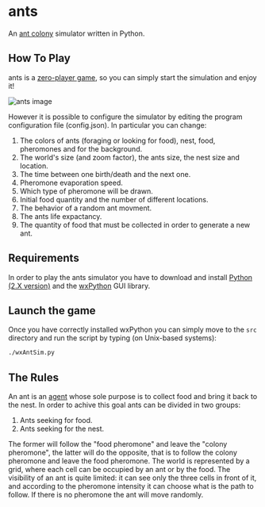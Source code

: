 # ants
An [ant colony](http://en.wikipedia.org/wiki/Ant_colony) simulator written in Python.

## How To Play
ants is a [zero-player game](http://en.wikipedia.org/wiki/Zero-player_game), so you can simply start the simulation and enjoy it!

![ants image](http://i58.tinypic.com/b55nqd.jpg)

However it is possible to configure the simulator by editing the program configuration file (config.json). In particular you can change:

1. The colors of ants (foraging or looking for food), nest, food, pheromones and for the background.
2. The world's size (and zoom factor), the ants size, the nest size and location.
3. The time between one birth/death and the next one.
4. Pheromone evaporation speed.
5. Which type of pheromone will be drawn.
6. Initial food quantity and the number of different locations.
7. The behavior of a random ant movment.
8. The ants life expactancy.
9. The quantity of food that must be collected in order to generate a new ant.


## Requirements
In order to play the ants simulator you have to download and install [Python (2.X version)](https://www.python.org/downloads/) and the [wxPython](http://www.wxpython.org/download.php) GUI library.

## Launch the game
Once you have correctly installed wxPython you can simply move to the `src` directory and run the script by typing (on Unix-based systems):
```bash
./wxAntSim.py
```

## The Rules
An ant is an [agent](http://en.wikipedia.org/wiki/Intelligent_agent) whose sole purpose is to collect food and bring it back to the nest. In order to achive this goal ants can be divided in two groups:

1. Ants seeking for food.
2. Ants seeking for the nest.

The former will follow the "food pheromone" and leave the "colony pheromone", the latter will do the opposite, that is to follow the colony pheromone and leave the food pheromone.
The world is represented by a grid, where each cell can be occupied by an ant or by the food. The visibility of an ant is quite limited: it can see only the three cells in front of it, and according to the pheromone intensity it can choose what is the path to follow. If there is no pheromone the ant will move randomly.